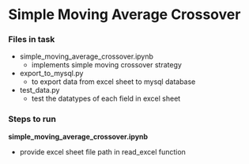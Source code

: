 # Simple Moving Average Crossover

### Files in task
- simple_moving_average_crossover.ipynb
  - implements simple moving crossover strategy
- export_to_mysql.py
  - to export data from excel sheet to mysql database
- test_data.py
  - test the datatypes of each field in excel sheet

### Steps to run

**simple_moving_average_crossover.ipynb**<br>
- provide excel sheet file path in read_excel function


